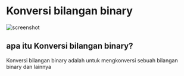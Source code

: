 # Konversi bilangan binary
![screenshot](https://encrypted-tbn0.gstatic.com/images?q=tbn:ANd9GcTNFtU8WPFFyvdV54Iqhwhr-6qb_cotbkbhXg&usqp=CAU)

## apa itu Konversi bilangan binary?
Konversi bilangan binary adalah untuk mengkonversi sebuah bilangan binary dan lainnya
